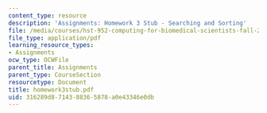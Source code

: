 ```yaml
---
content_type: resource
description: 'Assignments: Homework 3 Stub - Searching and Sorting'
file: /media/courses/hst-952-computing-for-biomedical-scientists-fall-2002/316289d8714388365878a0e43346e0db_homework3stub.pdf
file_type: application/pdf
learning_resource_types:
- Assignments
ocw_type: OCWFile
parent_title: Assignments
parent_type: CourseSection
resourcetype: Document
title: homework3stub.pdf
uid: 316289d8-7143-8836-5878-a0e43346e0db
---
```

